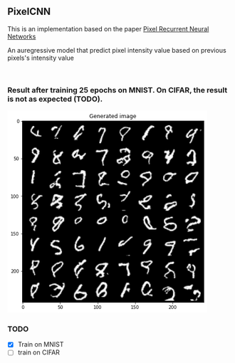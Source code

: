 
## PixelCNN 

This is an implementation based on the paper <a href="https://arxiv.org/pdf/1601.06759.pdf">Pixel Recurrent Neural Networks</a>

An auregressive model that predict pixel intensity value based on previous pixels's intensity value

<br/>

### Result after training 25 epochs on MNIST. On CIFAR, the result is not as expected (TODO).

![alt text](./mnist.png)
<br/>


### TODO
- [x] Train on MNIST
- [ ] train on CIFAR